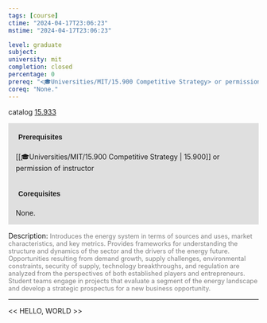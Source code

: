 ```yaml
---
tags: [course]
ctime: "2024-04-17T23:06:23"
mstime: "2024-04-17T23:06:23"

level: graduate
subject: 
university: mit
completion: closed
percentage: 0
prereq: "<🎓Universities/MIT/15.900 Competitive Strategy> or permission of instructor"
coreq: "None."
---
```


catalog [15.933](http://student.mit.edu/catalog/m15c.html#15.933)

<span style="display: block; padding: 15px; background-color: rgb(100, 100, 100, 0.2);"><font id="m_prereq1326_0" style="display: block; font-family: Arial, sans-serif; font-weight: bold; padding: 5px">Prerequisites</font><br><span id="prereq1326_0">[[🎓Universities/MIT/15.900 Competitive Strategy | 15.900]] or permission of instructor</span></span>
<span style="display: block; padding: 15px; background-color: rgb(100, 100, 100, 0.2);"><font id="m_coreq1326_0" style="display: block; font-family: Arial, sans-serif; font-weight: bold; padding: 5px">Corequisites</font><br><span id="coreq1326_0">None.</span></span>

<font style="">Description:</font>
<font style="color: grey; font-size: 0.8rem;">Introduces the energy system in terms of sources and uses, market characteristics, and key metrics.  Provides frameworks for understanding the structure and dynamics of the sector and the drivers of the energy future.  Opportunities resulting from demand growth, supply challenges, environmental constraints, security of supply, technology breakthroughs, and regulation are analyzed from the perspectives of both established players and entrepreneurs.  Student teams engage in projects that evaluate a segment of the energy landscape and develop a strategic prospectus for a new business opportunity.</font>



---

<< HELLO, WORLD >>

